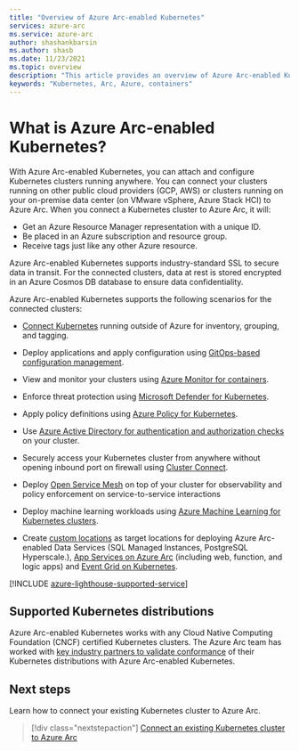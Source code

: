 ```yaml
---
title: "Overview of Azure Arc-enabled Kubernetes"
services: azure-arc
ms.service: azure-arc
author: shashankbarsin
ms.author: shasb
ms.date: 11/23/2021
ms.topic: overview
description: "This article provides an overview of Azure Arc-enabled Kubernetes."
keywords: "Kubernetes, Arc, Azure, containers"
---
```


# What is Azure Arc-enabled Kubernetes?

With Azure Arc-enabled Kubernetes, you can attach and configure Kubernetes clusters running anywhere. You can connect your clusters running on other public cloud providers (GCP, AWS) or clusters running on your on-premise data center (on VMware vSphere, Azure Stack HCI) to Azure Arc. When you connect a Kubernetes cluster to Azure Arc, it will:
* Get an Azure Resource Manager representation with a unique ID.
* Be placed in an Azure subscription and resource group.
* Receive tags just like any other Azure resource.

Azure Arc-enabled Kubernetes supports industry-standard SSL to secure data in transit. For the connected clusters, data at rest is stored encrypted in an Azure Cosmos DB database to ensure data confidentiality.

Azure Arc-enabled Kubernetes supports the following scenarios for the connected clusters: 

* [Connect Kubernetes](quickstart-connect-cluster.md) running outside of Azure for inventory, grouping, and tagging.

* Deploy applications and apply configuration using [GitOps-based configuration management](tutorial-use-gitops-connected-cluster.md). 

* View and monitor your clusters using [Azure Monitor for containers](../../azure-monitor/containers/container-insights-enable-arc-enabled-clusters.md?toc=/azure/azure-arc/kubernetes/toc.json).

* Enforce threat protection using [Microsoft Defender for Kubernetes](../../defender-for-cloud/defender-for-kubernetes-azure-arc.md?toc=/azure/azure-arc/kubernetes/toc.json).

* Apply policy definitions using [Azure Policy for Kubernetes](../../governance/policy/concepts/policy-for-kubernetes.md?toc=/azure/azure-arc/kubernetes/toc.json).

* Use [Azure Active Directory for authentication and authorization checks](azure-rbac.md) on your cluster.

* Securely access your Kubernetes cluster from anywhere without opening inbound port on firewall using [Cluster Connect](cluster-connect.md).

* Deploy [Open Service Mesh](tutorial-arc-enabled-open-service-mesh.md) on top of your cluster for observability and policy enforcement on service-to-service interactions

* Deploy machine learning workloads using [Azure Machine Learning for Kubernetes clusters](../../machine-learning/how-to-attach-arc-kubernetes.md?toc=/azure/azure-arc/kubernetes/toc.json).

* Create [custom locations](./custom-locations.md) as target locations for deploying Azure Arc-enabled Data Services (SQL Managed Instances, PostgreSQL Hyperscale.), [App Services on Azure Arc](../../app-service/overview-arc-integration.md) (including web, function, and logic apps) and [Event Grid on Kubernetes](../../event-grid/kubernetes/overview.md).

[!INCLUDE [azure-lighthouse-supported-service](../../../includes/azure-lighthouse-supported-service.md)]

## Supported Kubernetes distributions

Azure Arc-enabled Kubernetes works with any Cloud Native Computing Foundation (CNCF) certified Kubernetes clusters. The Azure Arc team has worked with [key industry partners to validate conformance](./validation-program.md) of their Kubernetes distributions with Azure Arc-enabled Kubernetes.

## Next steps

Learn how to connect your existing Kubernetes cluster to Azure Arc.
> [!div class="nextstepaction"]
> [Connect an existing Kubernetes cluster to Azure Arc](./quickstart-connect-cluster.md)
